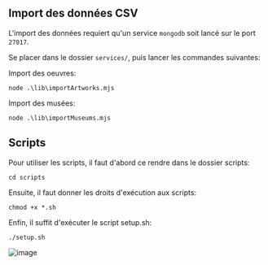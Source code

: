 ## Import des données CSV

L'import des données requiert qu'un service `mongodb` soit lancé sur le port `27017`.

Se placer dans le dossier `services/`, puis lancer les commandes suivantes:

Import des oeuvres:

```shell
node .\lib\importArtworks.mjs
```

Import des musées:

```shell
node .\lib\importMuseums.mjs
```

## Scripts

Pour utiliser les scripts, il faut d'abord ce rendre dans le dossier scripts:

`cd scripts`

Ensuite, il faut donner les droits d'exécution aux scripts:

`chmod +x *.sh`

Enfin, il suffit d'exécuter le script setup.sh:

`./setup.sh`

![image](https://github.com/DemoDevv/CultureConnect/assets/73246070/29dd22a5-a799-4ff0-8c78-7c7938cf1b09)

